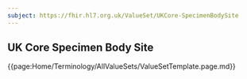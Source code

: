 ```yaml
---
subject: https://fhir.hl7.org.uk/ValueSet/UKCore-SpecimenBodySite
---
```

## UK Core Specimen Body Site

{{page:Home/Terminology/AllValueSets/ValueSetTemplate.page.md}}